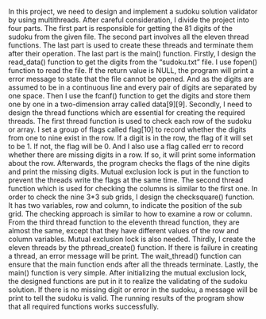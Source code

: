 In this project, we need to design and implement a sudoku solution validator by using multithreads. After careful consideration, I divide the project into four parts. The first part is responsible for getting the 81 digits of the sudoku from the given file. The second part involves all the eleven thread functions. The last part is used to create these threads and terminate them after their operation. The last part is the main() function.
Firstly, I design the read_data() function to get the digits from the “sudoku.txt” file. I use fopen() function to read the file. If the return value is NULL, the program will print a error message to state that the file cannot be opened. And as the digits are assumed to be in a continuous line and every pair of digits are separated by one space. Then I use the fcanf() function to get the digits and store them one by one in a two-dimension array called data[9][9]. 
Secondly, I need to design the thread functions which are essential for creating the required threads. The first thread function is used to check each row of the sudoku or array. I set a group of flags called flag[10] to record whether the digits from one to nine exist in the row. If a digit is in the row, the flag of it will set to be 1. If not, the flag will be 0. And I also use a flag called err to record whether there are missing digits in a row. If so, it will print some information about the row. Afterwards, the program checks the flags of the nine digits and print the missing digits. Mutual exclusion lock is put in the function to prevent the threads write the flags at the same time. The second thread function which is used for checking the columns is similar to the first one.  In order to check the nine 3*3 sub grids, I design the checksquare() function. It has two variables, row and column, to indicate the position of the sub grid. The checking approach is similar to how to examine a row or column. From the third thread function to the eleventh thread function, they are almost the same, except that they have different values of the row and column variables. Mutual exclusion lock is also needed.
Thirdly, I create the eleven threads by the pthread_create() function. If there is failure in creating a thread, an error message will be print. The wait_thread() function can ensure that the main function ends after all the threads terminate.
Lastly, the main() function is very simple. After initializing the mutual exclusion lock, the designed functions are put in it to realize the validating of the sudoku solution. If there is no missing digit or error in the sudoku, a message will be print to tell the sudoku is valid. 
The running results of the program show that all required functions works successfully.

